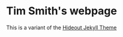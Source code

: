 # Tim Smith's webpage

This is a variant of the [Hideout Jekyll Theme](https://github.com/fongandrew/hydeout)
